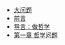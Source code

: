 - [大问题](dialectic/)
- [前言](dialectic/01.md)
- [导言：做哲学](dialectic/02.md)
- [第一章 哲学问题](dialectic/03.md)
